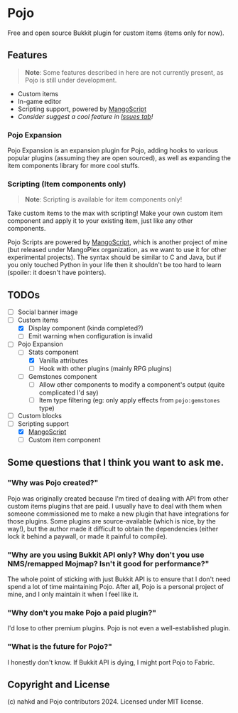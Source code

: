 # Pojo
Free and open source Bukkit plugin for custom items (items only for now).

## Features
> **Note**: Some features described in here are not currently present, as Pojo is still under development.

- Custom items
- In-game editor
- Scripting support, powered by [MangoScript](https://github.com/MangoPlex/MangoScript)
- _Consider suggest a cool feature in [Issues tab](https://github.com/nahkd123/Pojo)!_

### Pojo Expansion
Pojo Expansion is an expansion plugin for Pojo, adding hooks to various popular plugins (assuming they are open sourced), as well as expanding the item components library for more cool stuffs.

### Scripting (Item components only)
> **Note**: Scripting is available for item components only!

Take custom items to the max with scripting! Make your own custom item component and apply it to your existing item, just like any other components.

Pojo Scripts are powered by [MangoScript](https://github.com/MangoPlex/MangoScript), which is another project of mine (but released under MangoPlex organization, as we want to use it for other experimental projects). The syntax should be similar to C and Java, but if you only touched Python in your life then it shouldn't be too hard to learn (spoiler: it doesn't have pointers).

## TODOs
- [ ] Social banner image
- [ ] Custom items
    + [x] Display component (kinda completed?)
    + [ ] Emit warning when configuration is invalid
- [ ] Pojo Expansion
    + [ ] Stats component
        + [x] Vanilla attributes
        + [ ] Hook with other plugins (mainly RPG plugins)
    + [ ] Gemstones component
        + [ ] Allow other components to modify a component's output (quite complicated I'd say)
        + [ ] Item type filtering (eg: only apply effects from `pojo:gemstones` type)
- [ ] Custom blocks
- [ ] Scripting support
    + [x] [MangoScript](https://github.com/MangoPlex/MangoScript)
    + [ ] Custom item component

## Some questions that I think you want to ask me.
### "Why was Pojo created?"
Pojo was originally created because I'm tired of dealing with API from other custom items plugins that are paid. I usually have to deal with them when someone commissioned me to make a new plugin that have integrations for those plugins. Some plugins are source-available (which is nice, by the way!), but the author made it difficult to obtain the dependencies (either lock it behind a paywall, or made it painful to compile).

### "Why are you using Bukkit API only? Why don't you use NMS/remapped Mojmap? Isn't it good for performance?"
The whole point of sticking with just Bukkit API is to ensure that I don't need spend a lot of time maintaining Pojo. After all, Pojo is a personal project of mine, and I only maintain it when I feel like it.

### "Why don't you make Pojo a paid plugin?"
I'd lose to other premium plugins. Pojo is not even a well-established plugin.

### "What is the future for Pojo?"
I honestly don't know. If Bukkit API is dying, I might port Pojo to Fabric.

## Copyright and License
(c) nahkd and Pojo contributors 2024. Licensed under MIT license.
